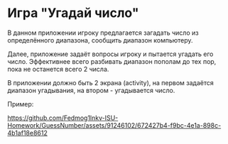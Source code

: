 # Игра "Угадай число"

В данном приложении игроку предлагается загадать число из определённого диапазона, сообщить диапазон компьютеру.

Далее, приложение задаёт вопросы игроку и пытается угадать его число. Эффективнее всего разбивать диапазон пополам до
тех пор, пока не останется всего 2 числа.

В приложении должно быть 2 экрана (activity), на первом задаётся диапазон угадывания, на втором - угадывается число.

Пример:

https://github.com/Fedmog1lnkv-ISU-Homework/GuessNumber/assets/91246102/672427b4-f9bc-4e1a-898c-4b1af18e8612
